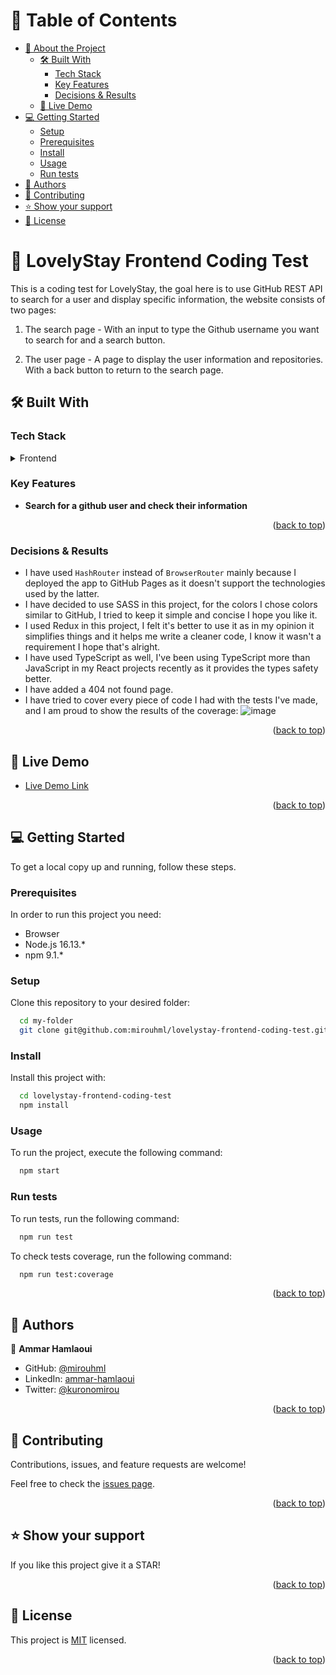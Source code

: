 <a name="readme-top"></a>

<!-- TABLE OF CONTENTS -->

# 📗 Table of Contents

- [📖 About the Project](#about-project)
  - [🛠 Built With](#built-with)
    - [Tech Stack](#tech-stack)
    - [Key Features](#key-features)
    - [Decisions & Results](#decisions-results)
  - [🚀 Live Demo](#live-demo)
- [💻 Getting Started](#getting-started)
  - [Setup](#setup)
  - [Prerequisites](#prerequisites)
  - [Install](#install)
  - [Usage](#usage)
  - [Run tests](#run-tests)
- [👥 Authors](#authors)
- [🤝 Contributing](#contributing)
- [⭐️ Show your support](#support)
- [📝 License](#license)

<!-- PROJECT DESCRIPTION -->

# 📖 LovelyStay Frontend Coding Test <a name="about-project"></a>

This is a coding test for LovelyStay, the goal here is to use GitHub REST API to search for a user and display specific information, the website consists of two pages:

1. The search page - With an input to type the Github username you want to search for and a search button.

2. The user page - A page to display the user information and repositories. With a back button to return to the search page.

## 🛠 Built With <a name="built-with"></a>

### Tech Stack <a name="tech-stack"></a>

<details>
  <summary>Frontend</summary>
  <ul>
    <li><a href="https://reactjs.org/">React.js</a></li>
    <li><a href="https://redux.js.org/">Redux</a></li>
    <li><a href="https://www.typescriptlang.org/">TypeScript</a></li>
  </ul>
</details>

<!-- Features -->

### Key Features <a name="key-features"></a>

- **Search for a github user and check their information**

<p align="right">(<a href="#readme-top">back to top</a>)</p>

<!-- Decisions & Results -->

### Decisions & Results <a name="decisions-results"></a>

- I have used `HashRouter` instead of `BrowserRouter` mainly because I deployed the app to GitHub Pages as it doesn't support the technologies used by the latter.
- I have decided to use SASS in this project, for the colors I chose colors similar to GitHub, I tried to keep it simple and concise I hope you like it.
- I used Redux in this project, I felt it's better to use it as in my opinion it simplifies things and it helps me write a cleaner code, I know it wasn't a requirement I hope that's alright.
- I have used TypeScript as well, I've been using TypeScript more than JavaScript in my React projects recently as it provides the types safety better.
- I have added a 404 not found page.
- I have tried to cover every piece of code I had with the tests I've made, and I am proud to show the results of the coverage:
  ![image](https://user-images.githubusercontent.com/20567503/217685223-f16fcdf2-7478-48bd-bb79-697949ad4320.png)

<p align="right">(<a href="#readme-top">back to top</a>)</p>

<!-- LIVE DEMO -->

## 🚀 Live Demo <a name="live-demo"></a>

- [Live Demo Link](https://mirouhml.github.io/lovelystay-frontend-coding-test/)

<p align="right">(<a href="#readme-top">back to top</a>)</p>

<!-- GETTING STARTED -->

## 💻 Getting Started <a name="getting-started"></a>

To get a local copy up and running, follow these steps.

### Prerequisites

In order to run this project you need:

- Browser
- Node.js 16.13.\*
- npm 9.1.\*

### Setup

Clone this repository to your desired folder:

```sh
  cd my-folder
  git clone git@github.com:mirouhml/lovelystay-frontend-coding-test.git
```

### Install

Install this project with:

```sh
  cd lovelystay-frontend-coding-test
  npm install
```

### Usage

To run the project, execute the following command:

```sh
  npm start
```

### Run tests

To run tests, run the following command:

```sh
  npm run test
```

To check tests coverage, run the following command:

```sh
  npm run test:coverage
```

<p align="right">(<a href="#readme-top">back to top</a>)</p>

<!-- AUTHORS -->

## 👥 Authors <a name="authors"></a>

👤 **Ammar Hamlaoui**

- GitHub: [@mirouhml](https://github.com/mirouhml)
- LinkedIn: [ammar-hamlaoui](https://www.linkedin.com/in/ammar-hamlaoui/)
- Twitter: [@kuronomirou](https://twitter.com/kuronomirou)

<p align="right">(<a href="#readme-top">back to top</a>)</p>

<!-- CONTRIBUTING -->

## 🤝 Contributing <a name="contributing"></a>

Contributions, issues, and feature requests are welcome!

Feel free to check the [issues page](../../issues/).

<p align="right">(<a href="#readme-top">back to top</a>)</p>

<!-- SUPPORT -->

## ⭐️ Show your support <a name="support"></a>

If you like this project give it a STAR!

<p align="right">(<a href="#readme-top">back to top</a>)</p>


<!-- LICENSE -->

## 📝 License <a name="license"></a>

This project is [MIT](./LICENSE) licensed.

<p align="right">(<a href="#readme-top">back to top</a>)</p>
